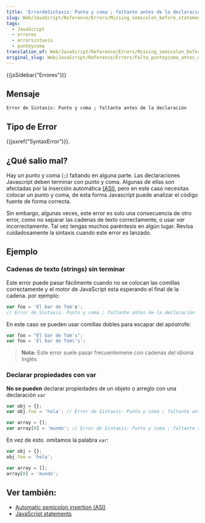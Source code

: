 ```yaml
---
title: 'ErrordeSintaxis: Punto y coma ; faltante antes de la declaracion'
slug: Web/JavaScript/Reference/Errors/Missing_semicolon_before_statement
tags:
  - JavaScript
  - errores
  - errorsintaxis
  - puntoycoma
translation_of: Web/JavaScript/Reference/Errors/Missing_semicolon_before_statement
original_slug: Web/JavaScript/Reference/Errors/Falta_puntoycoma_antes_de_declaracion
---
```

{{jsSidebar("Errores")}}

## Mensaje

```
Error de Sintaxis: Punto y coma ; faltante antes de la declaración
```

## Tipo de Error

{{jsxref("SyntaxError")}}.

## ¿Qué salio mal?

Hay un punto y coma (`;`) faltando en alguna parte. Las declaraciones Javascript deben terminar con punto y coma. Algunas de ellas son afectadas por la inserción automática [(ASI)](/es/docs/Web/JavaScript/Reference/Lexical_grammar#Automatic_semicolon_insertion), pero en este caso necesitas colocar un punto y coma, de esta forma Javascript puede analizar el código fuente de forma correcta.

Sin embargo, algunas veces, este error es solo una consecuencia de otro error, como no separar las cadenas de texto correctamente, o usar _var_ incorrectamente. Tal vez tengas muchos paréntesis en algún lugar. Revisa cuidadosamente la sintaxis cuando este error es lanzado.

## Ejemplo

### Cadenas de texto (strings) sin terminar

Este error puede pasar fácilmente cuando no se colocan las comillas correctamente y el motor de JavaScript esta esperando el final de la cadena. por ejemplo:

```js example-bad
var foo = 'El bar de Tom's';
// Error de Sintaxis: Punto y coma ; faltante antes de la declaración
```

En este caso se pueden usar comillas dobles para escapar del apóstrofe:

```js example-good
var foo = "El bar de Tom's";
var foo = 'El bar de Tom\'s';
```

> **Nota:** Este error suele pasar frecuentemene con cadenas del idioma Inglés

### Declarar propiedades con var

**No se pueden** declarar propiedades de un objeto o arreglo con una declaración `var`

```js example-bad
var obj = {};
var obj.foo = 'hola'; // Error de Sintaxis: Punto y coma ; faltante antes de la declaración

var array = [];
var array[0] = 'mundo'; // Error de Sintaxis: Punto y coma ; faltante antes de la declaración
```

En vez de esto. omitamos la palabra `var`:

```js example-good
var obj = {};
obj.foo = 'hola';

var array = [];
array[0] = 'mundo';
```

## Ver también:

- [Automatic semicolon insertion (ASI)](/es/docs/Web/JavaScript/Reference/Lexical_grammar#Automatic_semicolon_insertion)
- [JavaScript statements](/es/docs/Web/JavaScript/Reference/Statements)
